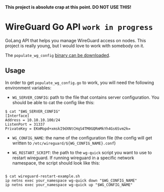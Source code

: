__This project is absolute crap at this point. DO NOT USE THIS!__

# WireGuard Go API `work in progress`

GoLang API that helps you manage WireGuard access on nodes. This project is really young, but I would love to work with somebody on it.

The `populate_wg_config` [binary can be downloaded](http://85.9.20.186/wireguard_go_api/populate_wg_config).

## Usage

In order to get `populate_wg_config.go` to work, you will need the following environment variables:

* `WG_SERVER_CONFIG`: path to the file that contains server configuration. You should be able to cat the config like this:

```
$ cat "$WG_SERVER_CONFIG"
[Interface]
Address = 10.10.10.100/24
ListenPort = 31337
PrivateKey = EKmMopd+xmskI9dXNtCHqS4TM0GQRmMkYh4Gs6Svm2k=
```

* `WG_CONFIG_NAME`: the name of the configuration file (the config will get written to `/etc/wireguard/${WG_CONFIG_NAME}.conf`)

* `WG_RESTART_SCRIPT`: the path to the `wg-quick` script you want to use to restart wireguard. If running wireguard in a specific network namespace, the script should look like this:
```

$ cat wireguard-restart-example.sh
ip netns exec your_namespace wg-quick down "$WG_CONFIG_NAME"
ip netns exec your_namespace wg-quick up "$WG_CONFIG_NAME"
```
